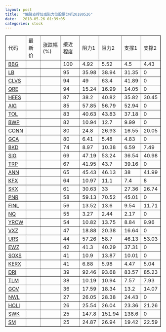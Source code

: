 ```yaml
---
layout: post
title:  "触碰支撑位或阻力位股票分析20180526"
date:   2018-05-26 01:39:05
categories: stock
---
```

<script type="text/javascript">
var stockList = []
stockList.push('gb_bbg');
stockList.push('gb_lb');
stockList.push('gb_clvs');
stockList.push('gb_qre');
stockList.push('gb_hees');
stockList.push('gb_aig');
stockList.push('gb_tol');
stockList.push('gb_bwp');
stockList.push('gb_conn');
stockList.push('gb_gca');
stockList.push('gb_bkd');
stockList.push('gb_sig');
stockList.push('gb_trp');
stockList.push('gb_ann');
stockList.push('gb_kfx');
stockList.push('gb_skx');
stockList.push('gb_pnr');
stockList.push('gb_finl');
stockList.push('gb_nq');
stockList.push('gb_yrcw');
stockList.push('gb_vxz');
stockList.push('gb_urs');
stockList.push('gb_ewz');
stockList.push('gb_soxs');
stockList.push('gb_kerx');
stockList.push('gb_dri');
stockList.push('gb_tlm');
stockList.push('gb_gov');
stockList.push('gb_nwl');
stockList.push('gb_holi');
stockList.push('gb_swk');
stockList.push('gb_sm');
</script>
<table border="1">
 <tr>
 <td>代码</td>
 <td>最新价</td>
 <td>涨跌幅(%)</td>
 <td>接近程度</td>
 <td>阻力1</td>
 <td>阻力2</td>
 <td>支撑1</td>
 <td>支撑2</td>
</tr>
  <tr id="bbg" class="red">
  <td><a href="http://stock.finance.sina.com.cn/usstock/quotes/BBG.html" target="_blank">BBG</a></td><td></td><td></td><td>100</td><td>4.92</td><td>5.52</td><td>4.5</td><td>4.43</td></tr>
  <tr id="lb" class="red">
  <td><a href="http://stock.finance.sina.com.cn/usstock/quotes/LB.html" target="_blank">LB</a></td><td></td><td></td><td>95</td><td>35.98</td><td>38.94</td><td>31.35</td><td>0</td></tr>
  <tr id="clvs" class="red">
  <td><a href="http://stock.finance.sina.com.cn/usstock/quotes/CLVS.html" target="_blank">CLVS</a></td><td></td><td></td><td>94</td><td>49</td><td>63.4</td><td>41.89</td><td>0</td></tr>
  <tr id="qre" class="red">
  <td><a href="http://stock.finance.sina.com.cn/usstock/quotes/QRE.html" target="_blank">QRE</a></td><td></td><td></td><td>94</td><td>15.24</td><td>16.99</td><td>14.05</td><td>0</td></tr>
  <tr id="hees" class="green">
  <td><a href="http://stock.finance.sina.com.cn/usstock/quotes/HEES.html" target="_blank">HEES</a></td><td></td><td></td><td>87</td><td>38.2</td><td>40.82</td><td>35.82</td><td>30.45</td></tr>
  <tr id="aig" class="green">
  <td><a href="http://stock.finance.sina.com.cn/usstock/quotes/AIG.html" target="_blank">AIG</a></td><td></td><td></td><td>85</td><td>57.85</td><td>56.79</td><td>52.94</td><td>0</td></tr>
  <tr id="tol" class="red">
  <td><a href="http://stock.finance.sina.com.cn/usstock/quotes/TOL.html" target="_blank">TOL</a></td><td></td><td></td><td>83</td><td>40.63</td><td>43.83</td><td>37.18</td><td>0</td></tr>
  <tr id="bwp" class="red">
  <td><a href="http://stock.finance.sina.com.cn/usstock/quotes/BWP.html" target="_blank">BWP</a></td><td></td><td></td><td>82</td><td>10.94</td><td>12.7</td><td>9.99</td><td>0</td></tr>
  <tr id="conn" class="red">
  <td><a href="http://stock.finance.sina.com.cn/usstock/quotes/CONN.html" target="_blank">CONN</a></td><td></td><td></td><td>80</td><td>24.8</td><td>26.93</td><td>16.55</td><td>20.05</td></tr>
  <tr id="gca" class="green">
  <td><a href="http://stock.finance.sina.com.cn/usstock/quotes/GCA.html" target="_blank">GCA</a></td><td></td><td></td><td>80</td><td>6.41</td><td>5.48</td><td>4.83</td><td>0</td></tr>
  <tr id="bkd" class="green">
  <td><a href="http://stock.finance.sina.com.cn/usstock/quotes/BKD.html" target="_blank">BKD</a></td><td></td><td></td><td>74</td><td>8.97</td><td>10.38</td><td>6.59</td><td>7.49</td></tr>
  <tr id="sig" class="green">
  <td><a href="http://stock.finance.sina.com.cn/usstock/quotes/SIG.html" target="_blank">SIG</a></td><td></td><td></td><td>69</td><td>47.19</td><td>53.24</td><td>36.54</td><td>40.98</td></tr>
  <tr id="trp" class="red">
  <td><a href="http://stock.finance.sina.com.cn/usstock/quotes/TRP.html" target="_blank">TRP</a></td><td></td><td></td><td>67</td><td>41.95</td><td>43.7</td><td>39.16</td><td>0</td></tr>
  <tr id="ann" class="red">
  <td><a href="http://stock.finance.sina.com.cn/usstock/quotes/ANN.html" target="_blank">ANN</a></td><td></td><td></td><td>65</td><td>45.43</td><td>46.13</td><td>38</td><td>41.99</td></tr>
  <tr id="kfx" class="green">
  <td><a href="http://stock.finance.sina.com.cn/usstock/quotes/KFX.html" target="_blank">KFX</a></td><td></td><td></td><td>64</td><td>10.97</td><td>11.1</td><td>7.4</td><td>8</td></tr>
  <tr id="skx" class="red">
  <td><a href="http://stock.finance.sina.com.cn/usstock/quotes/SKX.html" target="_blank">SKX</a></td><td></td><td></td><td>61</td><td>30.63</td><td>33</td><td>27.36</td><td>26.74</td></tr>
  <tr id="pnr" class="green">
  <td><a href="http://stock.finance.sina.com.cn/usstock/quotes/PNR.html" target="_blank">PNR</a></td><td></td><td></td><td>58</td><td>59.13</td><td>70.52</td><td>45.01</td><td>0</td></tr>
  <tr id="finl" class="green">
  <td><a href="http://stock.finance.sina.com.cn/usstock/quotes/FINL.html" target="_blank">FINL</a></td><td></td><td></td><td>56</td><td>13.52</td><td>13.6</td><td>9.54</td><td>11.71</td></tr>
  <tr id="nq" class="green">
  <td><a href="http://stock.finance.sina.com.cn/usstock/quotes/NQ.html" target="_blank">NQ</a></td><td></td><td></td><td>55</td><td>3.27</td><td>2.44</td><td>2.17</td><td>0</td></tr>
  <tr id="yrcw" class="red">
  <td><a href="http://stock.finance.sina.com.cn/usstock/quotes/YRCW.html" target="_blank">YRCW</a></td><td></td><td></td><td>54</td><td>10.82</td><td>13.75</td><td>8.84</td><td>9.96</td></tr>
  <tr id="vxz" class="red">
  <td><a href="http://stock.finance.sina.com.cn/usstock/quotes/VXZ.html" target="_blank">VXZ</a></td><td></td><td></td><td>47</td><td>18.88</td><td>20.38</td><td>16.64</td><td>0</td></tr>
  <tr id="urs" class="green">
  <td><a href="http://stock.finance.sina.com.cn/usstock/quotes/URS.html" target="_blank">URS</a></td><td></td><td></td><td>44</td><td>57.26</td><td>58.7</td><td>46.13</td><td>53.03</td></tr>
  <tr id="ewz" class="green">
  <td><a href="http://stock.finance.sina.com.cn/usstock/quotes/EWZ.html" target="_blank">EWZ</a></td><td></td><td></td><td>42</td><td>41.3</td><td>40.29</td><td>37.31</td><td>0</td></tr>
  <tr id="soxs" class="green">
  <td><a href="http://stock.finance.sina.com.cn/usstock/quotes/SOXS.html" target="_blank">SOXS</a></td><td></td><td></td><td>41</td><td>10.9</td><td>13.87</td><td>10.01</td><td>0</td></tr>
  <tr id="kerx" class="green">
  <td><a href="http://stock.finance.sina.com.cn/usstock/quotes/KERX.html" target="_blank">KERX</a></td><td></td><td></td><td>41</td><td>6.88</td><td>5.98</td><td>4.47</td><td>5.04</td></tr>
  <tr id="dri" class="green">
  <td><a href="http://stock.finance.sina.com.cn/usstock/quotes/DRI.html" target="_blank">DRI</a></td><td></td><td></td><td>39</td><td>92.46</td><td>93.68</td><td>83.57</td><td>85.23</td></tr>
  <tr id="tlm" class="green">
  <td><a href="http://stock.finance.sina.com.cn/usstock/quotes/TLM.html" target="_blank">TLM</a></td><td></td><td></td><td>38</td><td>10.19</td><td>10.94</td><td>7.57</td><td>7.93</td></tr>
  <tr id="gov" class="green">
  <td><a href="http://stock.finance.sina.com.cn/usstock/quotes/GOV.html" target="_blank">GOV</a></td><td></td><td></td><td>36</td><td>17.59</td><td>18.34</td><td>13.2</td><td>14.07</td></tr>
  <tr id="nwl" class="red">
  <td><a href="http://stock.finance.sina.com.cn/usstock/quotes/NWL.html" target="_blank">NWL</a></td><td></td><td></td><td>27</td><td>26.05</td><td>28.38</td><td>24.43</td><td>0</td></tr>
  <tr id="holi" class="red">
  <td><a href="http://stock.finance.sina.com.cn/usstock/quotes/HOLI.html" target="_blank">HOLI</a></td><td></td><td></td><td>26</td><td>25.54</td><td>26.04</td><td>23.36</td><td>21.26</td></tr>
  <tr id="swk" class="red">
  <td><a href="http://stock.finance.sina.com.cn/usstock/quotes/SWK.html" target="_blank">SWK</a></td><td></td><td></td><td>25</td><td>147.8</td><td>151.94</td><td>138.6</td><td>0</td></tr>
  <tr id="sm" class="red">
  <td><a href="http://stock.finance.sina.com.cn/usstock/quotes/SM.html" target="_blank">SM</a></td><td></td><td></td><td>25</td><td>24.87</td><td>26.94</td><td>19.42</td><td>22.59</td></tr>
</table>

